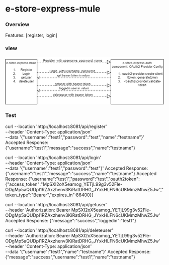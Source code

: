 # e-store-express-mule

### Overview
Features: [register, login]

### view
![alt text](https://github.com/madajee/e-store-express-mule/blob/main/exchange-docs/e-store-express-mule-1.png?raw=true)

### Test
curl --location 'http://localhost:8081/api/register' \
--header 'Content-Type: application/json' \
--data '{"username":"test1","password":"test","name":"testname"}'
Accepted Response: 
{"username":"test1","message":"success","name":"testname"}

curl --location 'http://localhost:8081/api/login' \
--header 'Content-Type: application/json' \
--data '{"username":"test1","password":"test"}'
Accepted Response: 
{"username":"test1","message":"success","name":"testname"}
Accepted Response: 
{"username":"test1","password":"test","oauth2token":{"access_token":"MpSXI2oX5eamog_YETjL99g3v52Fle-ODgMp5aQUDpI1RZAxzhenv3KiRatDRHG_JYxkHLFN6cUKMmzMhwZ5Jw","token_type":"Bearer","expires_in":86400}}

curl --location 'http://localhost:8081/api/getuser' \
--header 'Authorization: Bearer MpSXI2oX5eamog_YETjL99g3v52Fle-ODgMp5aQUDpI1RZAxzhenv3KiRatDRHG_JYxkHLFN6cUKMmzMhwZ5Jw'
Accepted Response: 
{"message":"success","loggedin":"test1"}

curl --location 'http://localhost:8081/api/deleteuser' \
--header 'Authorization: Bearer MpSXI2oX5eamog_YETjL99g3v52Fle-ODgMp5aQUDpI1RZAxzhenv3KiRatDRHG_JYxkHLFN6cUKMmzMhwZ5Jw' \
--header 'Content-Type: application/json' \
--data '{"username":"test1","name":"testname"}'
Accepted Response: 
{"message":"success","username":"test1","name":"testname"}